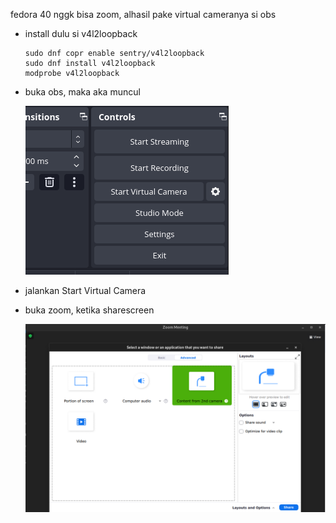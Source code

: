fedora 40 nggk bisa zoom, alhasil pake virtual cameranya si obs

- install dulu si v4l2loopback

  ```
  sudo dnf copr enable sentry/v4l2loopback
  sudo dnf install v4l2loopback
  modprobe v4l2loopback
  ```

- buka obs, maka aka muncul

  ![alt text](../images/obs-virtual-camera.png)

- jalankan Start Virtual Camera
- buka zoom, ketika sharescreen

  ![alt text](../images/zoom-share-screen-2nd-camera.png)
